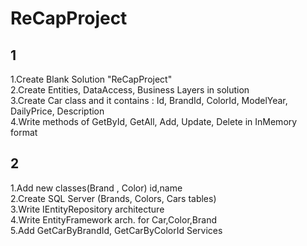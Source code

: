 # ReCapProject
## 1
1.Create Blank Solution "ReCapProject" <br/>
2.Create Entities, DataAccess, Business Layers in solution <br/>
3.Create Car class and it contains : Id, BrandId, ColorId, ModelYear, DailyPrice, Description <br/>
4.Write methods of GetById, GetAll, Add, Update, Delete in InMemory format <br/>
## 2
1.Add new classes(Brand , Color) id,name <br/>
2.Create SQL Server (Brands, Colors, Cars tables) <br/>
3.Write IEntityRepository architecture <br/>
4.Write EntityFramework arch. for Car,Color,Brand <br/>
5.Add GetCarByBrandId, GetCarByColorId Services <br/>
